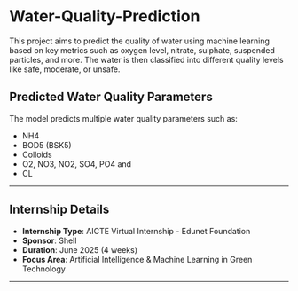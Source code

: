 # Water-Quality-Prediction


This project aims to predict the quality of water using machine learning based on key metrics such as oxygen level, nitrate, sulphate, suspended particles, and more. The water is then classified into different quality levels like safe, moderate, or unsafe.

## Predicted Water Quality Parameters

The model predicts multiple water quality parameters such as:

- NH4
- BOD5 (BSK5)
- Colloids
- O2, NO3, NO2, SO4, PO4 and 
- CL

---

## Internship Details

- **Internship Type**: AICTE Virtual Internship - Edunet Foundation
- **Sponsor**: Shell  
- **Duration**: June 2025 (4 weeks)  
- **Focus Area**: Artificial Intelligence & Machine Learning in Green Technology

---
